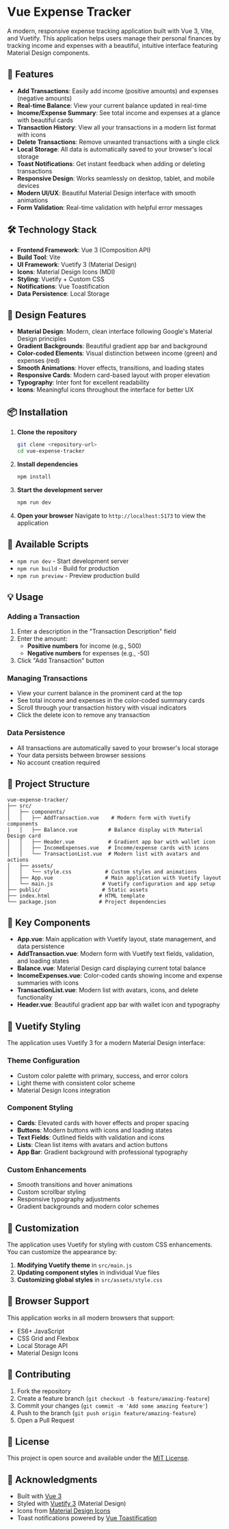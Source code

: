# Vue Expense Tracker

A modern, responsive expense tracking application built with Vue 3, Vite, and Vuetify. This application helps users manage their personal finances by tracking income and expenses with a beautiful, intuitive interface featuring Material Design components.

## 🚀 Features

- **Add Transactions**: Easily add income (positive amounts) and expenses (negative amounts)
- **Real-time Balance**: View your current balance updated in real-time
- **Income/Expense Summary**: See total income and expenses at a glance with beautiful cards
- **Transaction History**: View all your transactions in a modern list format with icons
- **Delete Transactions**: Remove unwanted transactions with a single click
- **Local Storage**: All data is automatically saved to your browser's local storage
- **Toast Notifications**: Get instant feedback when adding or deleting transactions
- **Responsive Design**: Works seamlessly on desktop, tablet, and mobile devices
- **Modern UI/UX**: Beautiful Material Design interface with smooth animations
- **Form Validation**: Real-time validation with helpful error messages

## 🛠️ Technology Stack

- **Frontend Framework**: Vue 3 (Composition API)
- **Build Tool**: Vite
- **UI Framework**: Vuetify 3 (Material Design)
- **Icons**: Material Design Icons (MDI)
- **Styling**: Vuetify + Custom CSS
- **Notifications**: Vue Toastification
- **Data Persistence**: Local Storage

## 🎨 Design Features

- **Material Design**: Modern, clean interface following Google's Material Design principles
- **Gradient Backgrounds**: Beautiful gradient app bar and background
- **Color-coded Elements**: Visual distinction between income (green) and expenses (red)
- **Smooth Animations**: Hover effects, transitions, and loading states
- **Responsive Cards**: Modern card-based layout with proper elevation
- **Typography**: Inter font for excellent readability
- **Icons**: Meaningful icons throughout the interface for better UX

## 📦 Installation

1. **Clone the repository**
   ```bash
   git clone <repository-url>
   cd vue-expense-tracker
   ```

2. **Install dependencies**
   ```bash
   npm install
   ```

3. **Start the development server**
   ```bash
   npm run dev
   ```

4. **Open your browser**
   Navigate to `http://localhost:5173` to view the application

## 🚀 Available Scripts

- `npm run dev` - Start development server
- `npm run build` - Build for production
- `npm run preview` - Preview production build

## 💡 Usage

### Adding a Transaction
1. Enter a description in the "Transaction Description" field
2. Enter the amount:
   - **Positive numbers** for income (e.g., 500)
   - **Negative numbers** for expenses (e.g., -50)
3. Click "Add Transaction" button

### Managing Transactions
- View your current balance in the prominent card at the top
- See total income and expenses in the color-coded summary cards
- Scroll through your transaction history with visual indicators
- Click the delete icon to remove any transaction

### Data Persistence
- All transactions are automatically saved to your browser's local storage
- Your data persists between browser sessions
- No account creation required

## 📁 Project Structure

```
vue-expense-tracker/
├── src/
│   ├── components/
│   │   ├── AddTransaction.vue    # Modern form with Vuetify components
│   │   ├── Balance.vue          # Balance display with Material Design card
│   │   ├── Header.vue           # Gradient app bar with wallet icon
│   │   ├── IncomeExpenses.vue   # Income/expense cards with icons
│   │   └── TransactionList.vue  # Modern list with avatars and actions
│   ├── assets/
│   │   └── style.css           # Custom styles and animations
│   ├── App.vue                 # Main application with Vuetify layout
│   └── main.js                # Vuetify configuration and app setup
├── public/                    # Static assets
├── index.html                # HTML template
└── package.json              # Project dependencies
```

## 🎨 Key Components

- **App.vue**: Main application with Vuetify layout, state management, and data persistence
- **AddTransaction.vue**: Modern form with Vuetify text fields, validation, and loading states
- **Balance.vue**: Material Design card displaying current total balance
- **IncomeExpenses.vue**: Color-coded cards showing income and expense summaries with icons
- **TransactionList.vue**: Modern list with avatars, icons, and delete functionality
- **Header.vue**: Beautiful gradient app bar with wallet icon and typography

## 🎨 Vuetify Styling

The application uses Vuetify 3 for a modern Material Design interface:

### **Theme Configuration**
- Custom color palette with primary, success, and error colors
- Light theme with consistent color scheme
- Material Design Icons integration

### **Component Styling**
- **Cards**: Elevated cards with hover effects and proper spacing
- **Buttons**: Modern buttons with icons and loading states
- **Text Fields**: Outlined fields with validation and icons
- **Lists**: Clean list items with avatars and action buttons
- **App Bar**: Gradient background with professional typography

### **Custom Enhancements**
- Smooth transitions and hover animations
- Custom scrollbar styling
- Responsive typography adjustments
- Gradient backgrounds and modern color schemes

## 🔧 Customization

The application uses Vuetify for styling with custom CSS enhancements. You can customize the appearance by:

1. **Modifying Vuetify theme** in `src/main.js`
2. **Updating component styles** in individual Vue files
3. **Customizing global styles** in `src/assets/style.css`

## 📱 Browser Support

This application works in all modern browsers that support:
- ES6+ JavaScript
- CSS Grid and Flexbox
- Local Storage API
- Material Design Icons

## 🤝 Contributing

1. Fork the repository
2. Create a feature branch (`git checkout -b feature/amazing-feature`)
3. Commit your changes (`git commit -m 'Add some amazing feature'`)
4. Push to the branch (`git push origin feature/amazing-feature`)
5. Open a Pull Request

## 📄 License

This project is open source and available under the [MIT License](LICENSE).

## 🙏 Acknowledgments

- Built with [Vue 3](https://vuejs.org/)
- Styled with [Vuetify 3](https://vuetifyjs.com/) (Material Design)
- Icons from [Material Design Icons](https://materialdesignicons.com/)
- Toast notifications powered by [Vue Toastification](https://github.com/Maronato/vue-toastification)
